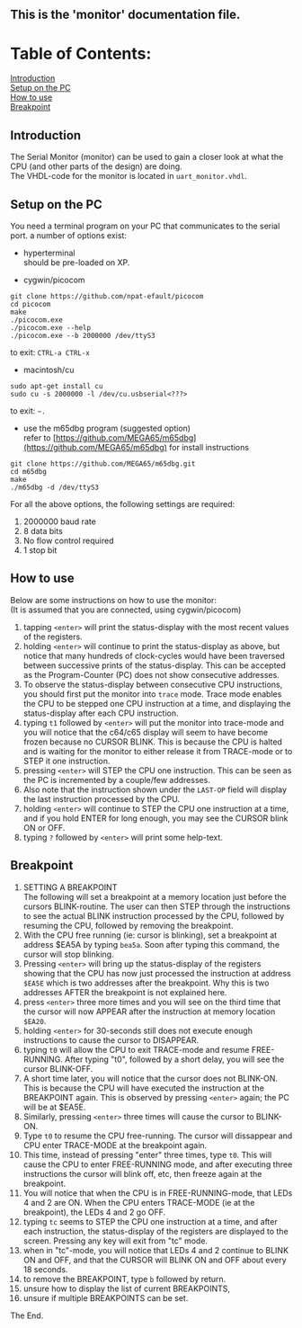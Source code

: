 ## This is the 'monitor' documentation file.

# Table of Contents:

[Introduction](#introduction)  
[Setup on the PC](#setup-on-the-pc)  
[How to use](#how-to-use)  
[Breakpoint](#breakpoint)  

## Introduction

The Serial Monitor (monitor) can be used to gain a closer look at what the CPU (and other parts of the design) are doing.  
The VHDL-code for the monitor is located in ```uart_monitor.vhdl```.

## Setup on the PC

You need a terminal program on your PC that communicates to the serial port. a number of options exist:

* hyperterminal  
should be pre-loaded on XP.

* cygwin/picocom  
 ```
git clone https://github.com/npat-efault/picocom
cd picocom
make
./picocom.exe
./picocom.exe --help
./picocom.exe --b 2000000 /dev/ttyS3
```
to exit: ```CTRL-a CTRL-x```

* macintosh/cu
 ```
sudo apt-get install cu
sudo cu -s 2000000 -l /dev/cu.usbserial<???>
```
to exit: ```~.```

* use the m65dbg program (suggested option)  
refer to [https://github.com/MEGA65/m65dbg](https://github.com/MEGA65/m65dbg) for install instructions
 ```
git clone https://github.com/MEGA65/m65dbg.git
cd m65dbg
make
./m65dbg -d /dev/ttyS3
```

For all the above options, the following settings are required:  

1. 2000000 baud rate
1. 8 data bits
1. No flow control required
1. 1 stop bit

## How to use

Below are some instructions on how to use the monitor:  
(It is assumed that you are connected, using cygwin/picocom)

1. tapping ```<enter>``` will print the status-display with the most recent values of the registers.
1. holding ```<enter>``` will continue to print the status-display as above, but notice that many hundreds of clock-cycles would have been traversed between successive prints of the status-display. This can be accepted as the Program-Counter (PC) does not show consecutive addresses.
1. To observe the status-display between consecutive CPU instructions, you should first put the monitor into ```trace``` mode. Trace mode enables the CPU to be stepped one CPU instruction at a time, and displaying the status-display after each CPU instruction.
1. typing ```t1``` followed by ```<enter>``` will put the monitor into trace-mode and you will notice that the c64/c65 display will seem to have become frozen because no CURSOR BLINK. This is because the CPU is halted and is waiting for the monitor to either release it from TRACE-mode or to STEP it one instruction.
 1. pressing ```<enter>``` will STEP the CPU one instruction. This can be seen as the PC is incremented by a couple/few addresses.
 1. Also note that the instruction shown under the ```LAST-OP``` field will display the last instruction processed by the CPU.
 1. holding ```<enter>``` will continue to STEP the CPU one instruction at a time, and if you hold ENTER for long enough, you may see the CURSOR blink ON or OFF.
1. typing ```?``` followed by ```<enter>``` will print some help-text.

## Breakpoint 

1. SETTING A BREAKPOINT  
The following will set a breakpoint at a memory location just before the cursors BLINK-routine. The user can then STEP through the instructions to see the actual BLINK instruction processed by the CPU, followed by resuming the CPU, followed by removing the breakpoint.
1. With the CPU free running (ie: cursor is blinking), set a breakpoint at address $EA5A by typing ```bea5a```. Soon after typing this command, the cursor will stop blinking.
1. Pressing ```<enter>``` will bring up the status-display of the registers showing that the CPU has now just processed the instruction at address ```$EA5E``` which is two addresses after the breakpoint. Why this is two addresses AFTER the breakpoint is not explained here.
1. press ```<enter>``` three more times and you will see on the third time that the cursor will now APPEAR after the instruction at memory location ```$EA20```.
1. holding ```<enter>``` for 30-seconds still does not execute enough instructions to cause the cursor to DISAPPEAR.
1. typing ```t0``` will allow the CPU to exit TRACE-mode and resume FREE-RUNNING. After typing "t0", followed by a short delay, you will see the cursor BLINK-OFF.
1. A short time later, you will notice that the cursor does not BLINK-ON. This is because the CPU will have executed the instruction at the BREAKPOINT again. This is observed by pressing ```<enter>``` again; the PC will be at $EA5E.
1. Similarly, pressing ```<enter>``` three times will cause the cursor to BLINK-ON.
1. Type ```t0``` to resume the CPU free-running. The cursor will dissappear and CPU enter TRACE-MODE at the breakpoint again.
1. This time, instead of pressing "enter" three times, type ```t0```. This will cause the CPU to enter FREE-RUNNING mode, and after executing three instructions the cursor will blink off, etc, then freeze again at the breakpoint.
1. You will notice that when the CPU is in FREE-RUNNING-mode, that LEDs 4 and 2 are ON. When the CPU enters TRACE-MODE (ie at the breakpoint), the LEDs 4 and 2 go OFF.
1. typing ```tc``` seems to STEP the CPU one instruction at a time, and after each instruction, the status-display of the registers are displayed to the screen. Pressing any key will exit from "tc" mode.
1. when in "tc"-mode, you will notice that LEDs 4 and 2 continue to BLINK ON and OFF, and that the CURSOR will BLINK ON and OFF about every 18 seconds.
1. to remove the BREAKPOINT, type ```b``` followed by return.
1. unsure how to display the list of current BREAKPOINTS, 
1. unsure if multiple BREAKPOINTS can be set.

The End.



